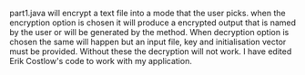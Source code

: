 part1.java will encrypt a text file into a mode that the user picks.
when the encryption option is chosen it will produce a encrypted output that is named by the user or will be generated
by the method. When decryption option is chosen the same will happen but an input file, key and initialisation vector
must be provided. Without these the decryption will not work. I have edited Erik Costlow's code to work with my
application.